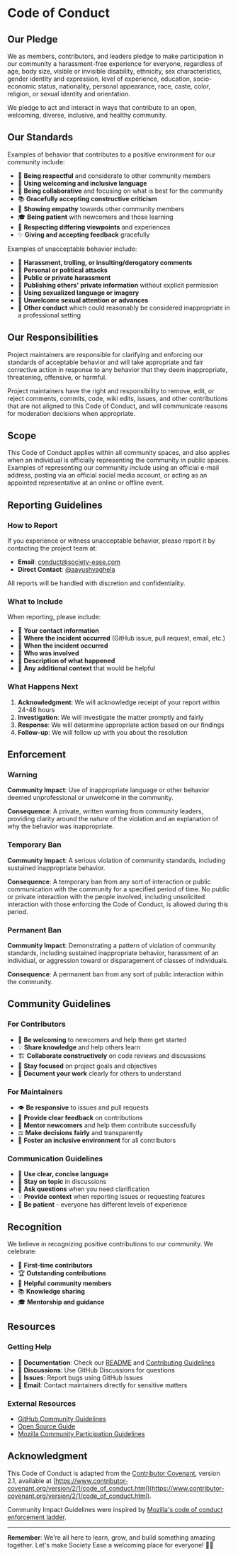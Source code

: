 # Code of Conduct

## Our Pledge

We as members, contributors, and leaders pledge to make participation in our community a harassment-free experience for everyone, regardless of age, body size, visible or invisible disability, ethnicity, sex characteristics, gender identity and expression, level of experience, education, socio-economic status, nationality, personal appearance, race, caste, color, religion, or sexual identity and orientation.

We pledge to act and interact in ways that contribute to an open, welcoming, diverse, inclusive, and healthy community.

## Our Standards

Examples of behavior that contributes to a positive environment for our community include:

- 🤝 **Being respectful** and considerate to other community members
- 💬 **Using welcoming and inclusive language**
- 🎯 **Being collaborative** and focusing on what is best for the community
- 📚 **Gracefully accepting constructive criticism**
- 🔄 **Showing empathy** towards other community members
- 🎓 **Being patient** with newcomers and those learning
- 🙏 **Respecting differing viewpoints** and experiences
- ✨ **Giving and accepting feedback** gracefully

Examples of unacceptable behavior include:

- 🚫 **Harassment, trolling, or insulting/derogatory comments**
- 🚫 **Personal or political attacks**
- 🚫 **Public or private harassment**
- 🚫 **Publishing others' private information** without explicit permission
- 🚫 **Using sexualized language or imagery**
- 🚫 **Unwelcome sexual attention or advances**
- 🚫 **Other conduct** which could reasonably be considered inappropriate in a professional setting

## Our Responsibilities

Project maintainers are responsible for clarifying and enforcing our standards of acceptable behavior and will take appropriate and fair corrective action in response to any behavior that they deem inappropriate, threatening, offensive, or harmful.

Project maintainers have the right and responsibility to remove, edit, or reject comments, commits, code, wiki edits, issues, and other contributions that are not aligned to this Code of Conduct, and will communicate reasons for moderation decisions when appropriate.

## Scope

This Code of Conduct applies within all community spaces, and also applies when an individual is officially representing the community in public spaces. Examples of representing our community include using an official e-mail address, posting via an official social media account, or acting as an appointed representative at an online or offline event.

## Reporting Guidelines

### How to Report

If you experience or witness unacceptable behavior, please report it by contacting the project team at:

- **Email**: conduct@society-ease.com
- **Direct Contact**: [@aayushvaghela](https://github.com/aayushvaghela)

All reports will be handled with discretion and confidentiality.

### What to Include

When reporting, please include:

- 📝 **Your contact information**
- 📍 **Where the incident occurred** (GitHub issue, pull request, email, etc.)
- 📅 **When the incident occurred**
- 👥 **Who was involved**
- 📖 **Description of what happened**
- 📎 **Any additional context** that would be helpful

### What Happens Next

1. **Acknowledgment**: We will acknowledge receipt of your report within 24-48 hours
2. **Investigation**: We will investigate the matter promptly and fairly
3. **Response**: We will determine appropriate action based on our findings
4. **Follow-up**: We will follow up with you about the resolution

## Enforcement

### Warning

**Community Impact**: Use of inappropriate language or other behavior deemed unprofessional or unwelcome in the community.

**Consequence**: A private, written warning from community leaders, providing clarity around the nature of the violation and an explanation of why the behavior was inappropriate.

### Temporary Ban

**Community Impact**: A serious violation of community standards, including sustained inappropriate behavior.

**Consequence**: A temporary ban from any sort of interaction or public communication with the community for a specified period of time. No public or private interaction with the people involved, including unsolicited interaction with those enforcing the Code of Conduct, is allowed during this period.

### Permanent Ban

**Community Impact**: Demonstrating a pattern of violation of community standards, including sustained inappropriate behavior, harassment of an individual, or aggression toward or disparagement of classes of individuals.

**Consequence**: A permanent ban from any sort of public interaction within the community.

## Community Guidelines

### For Contributors

- 🤝 **Be welcoming** to newcomers and help them get started
- 💡 **Share knowledge** and help others learn
- 🏗️ **Collaborate constructively** on code reviews and discussions
- 🎯 **Stay focused** on project goals and objectives
- 📖 **Document your work** clearly for others to understand

### For Maintainers

- 👁️ **Be responsive** to issues and pull requests
- 🎯 **Provide clear feedback** on contributions
- 🤝 **Mentor newcomers** and help them contribute successfully
- ⚖️ **Make decisions fairly** and transparently
- 🌱 **Foster an inclusive environment** for all contributors

### Communication Guidelines

- 💬 **Use clear, concise language**
- 🎯 **Stay on topic** in discussions
- 🤔 **Ask questions** when you need clarification
- 💡 **Provide context** when reporting issues or requesting features
- 🙏 **Be patient** - everyone has different levels of experience

## Recognition

We believe in recognizing positive contributions to our community. We celebrate:

- 🌟 **First-time contributors**
- 🏆 **Outstanding contributions**
- 🤝 **Helpful community members**
- 📚 **Knowledge sharing**
- 🎓 **Mentorship and guidance**

## Resources

### Getting Help

- 📖 **Documentation**: Check our [README](README.md) and [Contributing Guidelines](CONTRIBUTING.md)
- 💬 **Discussions**: Use GitHub Discussions for questions
- 🐛 **Issues**: Report bugs using GitHub Issues
- 📧 **Email**: Contact maintainers directly for sensitive matters

### External Resources

- [GitHub Community Guidelines](https://docs.github.com/en/site-policy/github-terms/github-community-guidelines)
- [Open Source Guide](https://opensource.guide/)
- [Mozilla Community Participation Guidelines](https://www.mozilla.org/en-US/about/governance/policies/participation/)

## Acknowledgment

This Code of Conduct is adapted from the [Contributor Covenant](https://www.contributor-covenant.org/), version 2.1, available at [https://www.contributor-covenant.org/version/2/1/code_of_conduct.html](https://www.contributor-covenant.org/version/2/1/code_of_conduct.html).

Community Impact Guidelines were inspired by [Mozilla's code of conduct enforcement ladder](https://github.com/mozilla/diversity).

---

**Remember**: We're all here to learn, grow, and build something amazing together. Let's make Society Ease a welcoming place for everyone! 🏢✨